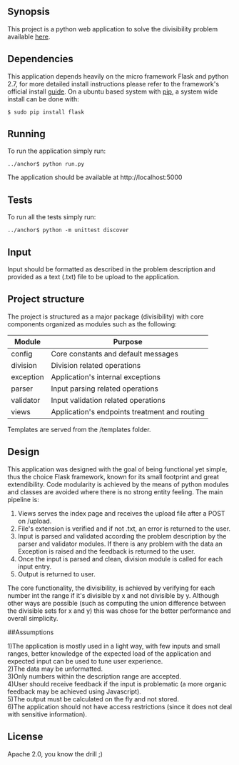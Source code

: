 ## Synopsis

This project is a python web application to solve the divisibility problem available [here](http://www.spoj.com/problems/SMPDIV).


## Dependencies

This application depends heavily on the micro framework Flask and python 2.7, for more detailed install instructions please refer to the framework's official install [guide](http://flask.pocoo.org/docs/0.11/installation/). On a ubuntu based system with [pip](https://pip.pypa.io/en/stable/), a system wide install can be done with:

```
$ sudo pip install flask
```

## Running

To run the application simply run:

```
../anchor$ python run.py
```

The application should be available at http://localhost:5000

## Tests

To run all the tests simply run:

```
../anchor$ python -m unittest discover
```

## Input

Input should be formatted as described in the problem description and provided as a text (.txt) file to be upload to the application.


## Project structure

The project is structured as a major package (divisibility) with core components organized as modules such as the following:

Module | Purpose
------ | -------
config | Core constants and default messages
division | Division related operations
exception | Application's internal exceptions
parser | Input parsing related operations
validator | Input validation related operations
views | Application's endpoints treatment and routing

Templates are served from the /templates folder.


## Design

This application was designed with the goal of being functional yet simple, thus the choice Flask framework, known for its small footprint and great extendibility. Code modularity is achieved by the means of python modules and classes are avoided where there is no strong entity feeling. The main pipeline is:

1) Views serves the index page and receives the upload file after a POST on /upload.  
2) File's extension is verified and if not .txt, an error is returned to the user.  
3) Input is parsed and validated according the problem description by the parser and validator modules. If there is any problem with the data an Exception is raised and the feedback is returned to the user.  
4) Once the input is parsed and clean, division module is called for each input entry.  
5) Output is returned to user.  

The core functionality, the divisibility, is achieved by verifying for each number int the range if it's divisible by x and not divisible by y. Although other ways are possible (such as computing the union difference between the divisible sets for x and y) this was chose for the better performance and overall simplicity.


##Assumptions

1)The application is mostly used in a light way, with few inputs and small ranges, better knowledge of the expected load of the application and expected input can be used to tune user experience.  
2)The data may be unformatted.  
3)Only numbers within the description range are accepted.  
4)User should receive feedback if the input is problematic (a more organic feedback may be achieved using Javascript).  
5)The output must be calculated on the fly and not stored.  
6)The application should not have access restrictions (since it does not deal with sensitive information).  


## License

Apache 2.0, you know the drill ;)

